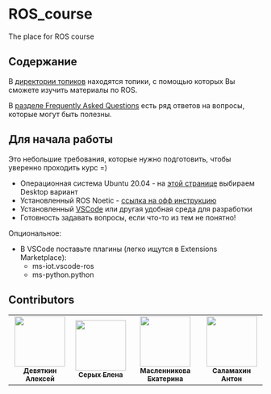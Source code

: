 # ROS_course

The place for ROS course

## Содержание

В [директории топиков](topics) находятся топики, с помощью которых Вы сможете изучить материалы по ROS.

В [разделе Frequently Asked Questions](FAQ.md) есть ряд ответов на вопросы, которые могут быть полезны.

## Для начала работы

Это небольшие требования, которые нужно подготовить, чтобы уверенно проходить курс =)

- Операционная система Ubuntu 20.04 - на [этой странице](https://releases.ubuntu.com/20.04.5/) выбираем Desktop вариант
- Установленный ROS Noetic - [ссылка на офф инструкцию](http://wiki.ros.org/noetic/Installation/Ubuntu)
- Установленный [VSCode](https://code.visualstudio.com/) или другая удобная среда для разработки
- Готовность задавать вопросы, если что-то из тем не понятно!

Опциональное:

- В VSCode поставьте плагины (легко ищутся в Extensions Marketplace):
  - ms-iot.vscode-ros
  - ms-python.python

## Contributors

<table>
  <tr>
    <td align="center">
      <a href="https://github.com/KaiL4eK">
        <img src="https://avatars.githubusercontent.com/u/13577066?v=4?size=100" width="100px;" alt="" /> <br />
        <sub><b>Девяткин Алексей</b></sub>
      </a>
    </td>
    <td align="center">
      <a href="https://github.com/serykhelena">
        <img src="https://avatars.githubusercontent.com/u/26322075?v=4?size=100" width="100px;" alt="" /> <br />
        <sub><b>Серых Елена</b></sub>
      </a>
    </td>
    <td align="center">
      <a href="https://github.com/lasauveetgarde">
        <img src="https://avatars.githubusercontent.com/u/91496274?v=4?v=4?size=100" width="100px;" alt="" /> <br />
        <sub><b>Масленникова Екатерина</b></sub>
      </a>
    </td>
    <td align="center">
      <a href="https://github.com/Alakeyska">
        <img src="https://avatars.githubusercontent.com/u/91379535?v=4?size=100" width="100px;" alt="" /> <br />
        <sub><b>Саламахин Антон</b></sub>
      </a>
    </td>
  </tr>
</table>
